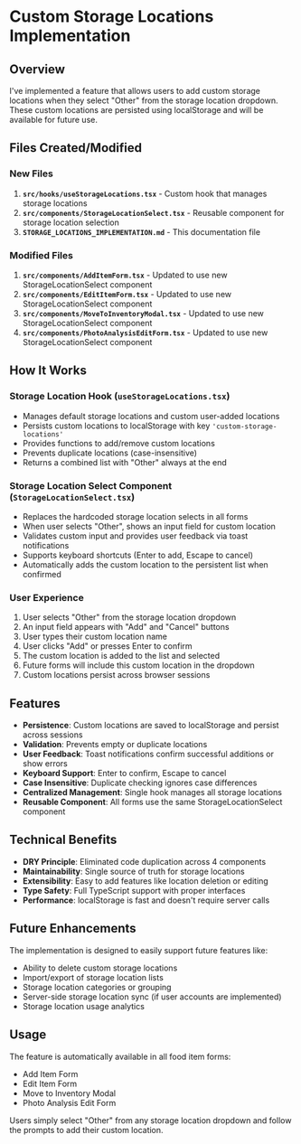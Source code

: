 # Custom Storage Locations Implementation

## Overview
I've implemented a feature that allows users to add custom storage locations when they select "Other" from the storage location dropdown. These custom locations are persisted using localStorage and will be available for future use.

## Files Created/Modified

### New Files
1. **`src/hooks/useStorageLocations.tsx`** - Custom hook that manages storage locations
2. **`src/components/StorageLocationSelect.tsx`** - Reusable component for storage location selection
3. **`STORAGE_LOCATIONS_IMPLEMENTATION.md`** - This documentation file

### Modified Files
1. **`src/components/AddItemForm.tsx`** - Updated to use new StorageLocationSelect component
2. **`src/components/EditItemForm.tsx`** - Updated to use new StorageLocationSelect component  
3. **`src/components/MoveToInventoryModal.tsx`** - Updated to use new StorageLocationSelect component
4. **`src/components/PhotoAnalysisEditForm.tsx`** - Updated to use new StorageLocationSelect component

## How It Works

### Storage Location Hook (`useStorageLocations.tsx`)
- Manages default storage locations and custom user-added locations
- Persists custom locations to localStorage with key `'custom-storage-locations'`
- Provides functions to add/remove custom locations
- Prevents duplicate locations (case-insensitive)
- Returns a combined list with "Other" always at the end

### Storage Location Select Component (`StorageLocationSelect.tsx`)
- Replaces the hardcoded storage location selects in all forms
- When user selects "Other", shows an input field for custom location
- Validates custom input and provides user feedback via toast notifications
- Supports keyboard shortcuts (Enter to add, Escape to cancel)
- Automatically adds the custom location to the persistent list when confirmed

### User Experience
1. User selects "Other" from the storage location dropdown
2. An input field appears with "Add" and "Cancel" buttons
3. User types their custom location name
4. User clicks "Add" or presses Enter to confirm
5. The custom location is added to the list and selected
6. Future forms will include this custom location in the dropdown
7. Custom locations persist across browser sessions

## Features
- **Persistence**: Custom locations are saved to localStorage and persist across sessions
- **Validation**: Prevents empty or duplicate locations
- **User Feedback**: Toast notifications confirm successful additions or show errors
- **Keyboard Support**: Enter to confirm, Escape to cancel
- **Case Insensitive**: Duplicate checking ignores case differences
- **Centralized Management**: Single hook manages all storage locations
- **Reusable Component**: All forms use the same StorageLocationSelect component

## Technical Benefits
- **DRY Principle**: Eliminated code duplication across 4 components
- **Maintainability**: Single source of truth for storage locations
- **Extensibility**: Easy to add features like location deletion or editing
- **Type Safety**: Full TypeScript support with proper interfaces
- **Performance**: localStorage is fast and doesn't require server calls

## Future Enhancements
The implementation is designed to easily support future features like:
- Ability to delete custom storage locations
- Import/export of storage location lists
- Storage location categories or grouping
- Server-side storage location sync (if user accounts are implemented)
- Storage location usage analytics

## Usage
The feature is automatically available in all food item forms:
- Add Item Form
- Edit Item Form  
- Move to Inventory Modal
- Photo Analysis Edit Form

Users simply select "Other" from any storage location dropdown and follow the prompts to add their custom location.